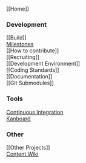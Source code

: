 [[Home]]  

### Development

[[Build]]  
[Milestones](https://github.com/inexor-game/code/milestones)  
[[How to contribute]]  
[[Recruiting]]  
[[Development Environment]]  
[[Coding Standards]]  
[[Documentation]]  
[[Git Submodules]]  

### Tools

[Continuous Integration](https://travis-ci.org/inexor-game/code)  
[Kanboard](https://waffle.io/inexor-game/code)  

### Other
[[Other Projects]]  
[Content Wiki](https://github.com/inexor-game/data/wiki)  

